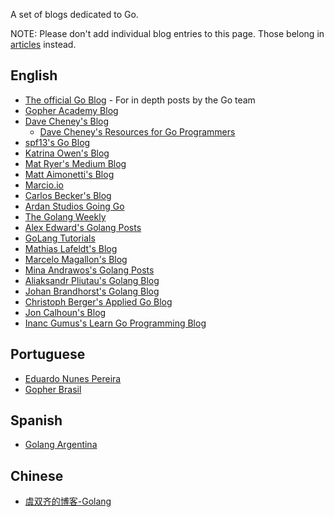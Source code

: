 A set of blogs dedicated to Go.

NOTE: Please don't add individual blog entries to this page. Those belong in [articles](Articles) instead.

## English

* [The official Go Blog](https://blog.golang.org) - For in depth posts by the Go team
* [Gopher Academy Blog](http://blog.gopheracademy.com/)
* [Dave Cheney's Blog](http://dave.cheney.net)
  * [Dave Cheney's Resources for Go Programmers](http://dave.cheney.net/resources-for-new-go-programmers)
* [spf13's Go Blog](http://spf13.com/post/)
* [Katrina Owen's Blog](http://whipperstacker.com/)
* [Mat Ryer's Medium Blog](https://medium.com/@matryer)
* [Matt Aimonetti's Blog](http://matt.aimonetti.net/)
* [Marcio.io](http://marcio.io/)
* [Carlos Becker's Blog](http://carlosbecker.com/)
* [Ardan Studios Going Go](http://www.goinggo.net/)
* [The Golang Weekly](http://golangweekly.com/)
* [Alex Edward's Golang Posts](http://www.alexedwards.net/blog/category/golang)
* [GoLang Tutorials](http://golangtutorials.blogspot.com/)
* [Mathias Lafeldt's Blog](https://mlafeldt.github.io/)
* [Marcelo Magallon's Blog](http://blog.ksub.org/bytes/)
* [Mina Andrawos's Golang Posts](http://www.minaandrawos.com/category/golang-2/)
* [Aliaksandr Pliutau's Golang Blog](http://pliutau.com/)
* [Johan Brandhorst's Golang Blog](https://jbrandhorst.com)
* [Christoph Berger's Applied Go Blog](https://appliedgo.net)
* [Jon Calhoun's Blog](https://www.calhoun.io/)
* [Inanc Gumus's Learn Go Programming Blog](https://blog.learngoprogramming.com)

## Portuguese

* [Eduardo Nunes Pereira](https://medium.com/@eduardonunespereira)
* [Gopher Brasil](http://gopher.net.br)

## Spanish
* [Golang Argentina](https://golang.com.ar)

## Chinese
* [虞双齐的博客-Golang](https://yushuangqi.com/tags/golang.html)